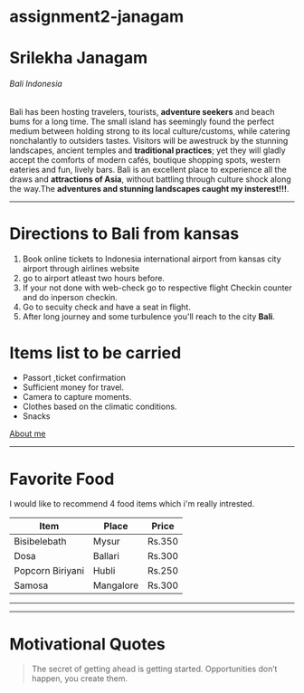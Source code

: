 # assignment2-janagam

# Srilekha Janagam

###### Bali Indonesia

 Bali has been hosting travelers, tourists, **adventure seekers** and beach bums for a long time. The small island has seemingly found the perfect medium between holding strong to its local culture/customs, while catering nonchalantly to outsiders tastes. Visitors will be awestruck by the stunning landscapes, ancient temples and **traditional practices**; yet they will gladly accept the comforts of modern cafés, boutique shopping spots, western eateries and fun, lively bars. Bali is an excellent place to experience all the draws and **attractions of Asia**, without battling through culture shock along the way.The **adventures and stunning landscapes caught my insterest!!!**.

---
# Directions to Bali from kansas

1. Book online tickets to Indonesia international airport from kansas city airport through airlines website
2. go to airport atleast two hours before.
3. If your not done with web-check go to respective flight Checkin counter and do inperson checkin.
4. Go to secuity check and have a seat in flight.
5. After long journey and some turbulence you'll reach to the city  **Bali**.

# Items list to be carried

* Passort ,ticket confirmation
* Sufficient money for travel.
* Camera to capture moments.
* Clothes based on the climatic conditions.
* Snacks

[About me](./AboutMe.md)

---
# Favorite Food

I would like to recommend 4 food items which i'm really intrested.

| Item | Place | Price |
| -----| ----- | ----- |
| Bisibelebath  | Mysur | Rs.350 |
| Dosa | Ballari | Rs.300 |
| Popcorn Biriyani | Hubli | Rs.250 |
| Samosa | Mangalore | Rs.300 |

---
---

# Motivational Quotes

> The secret of getting ahead is getting started.
> Opportunities don’t happen, you create them.